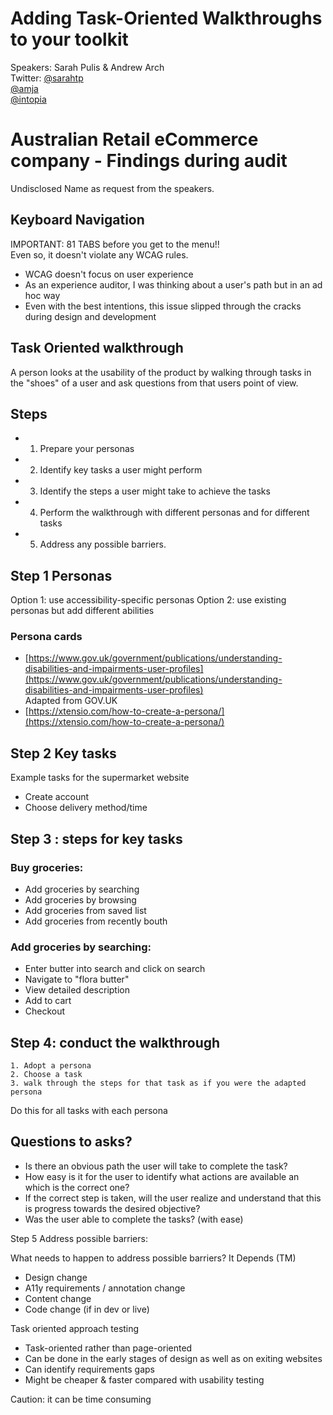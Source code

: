 # Adding Task-Oriented Walkthroughs to  your toolkit
Speakers: Sarah Pulis & Andrew Arch  
Twitter: [@sarahtp](http://www.twitter.com/sarahtp)  
[@amja](http://www.twitter.com/amja)  
[@intopia](http://www.twitter.com/intopia)

# Australian Retail eCommerce company - Findings during audit
Undisclosed Name as request from the speakers.

## Keyboard Navigation
IMPORTANT: 81 TABS before you get to the menu!!  
Even so, it doesn't violate any WCAG rules.

- WCAG doesn't focus on user experience
- As an experience auditor, I was thinking about a user's path but in an ad hoc way
- Even with the best intentions, this issue slipped through the cracks during design and development

## Task Oriented walkthrough

A person looks at the usability of the product by walking through tasks in the "shoes" of a user and ask questions from that users point of view.

## Steps
- 1. Prepare your personas
- 2. Identify key tasks a user might perform
- 3. Identify the steps a user might take to achieve the tasks
- 4. Perform the walkthrough with different personas and for different tasks
- 5. Address any possible barriers.

## Step 1 Personas
Option 1: use accessibility-specific personas
Option 2: use existing personas but add different abilities

### Persona cards
- [https://www.gov.uk/government/publications/understanding-disabilities-and-impairments-user-profiles](https://www.gov.uk/government/publications/understanding-disabilities-and-impairments-user-profiles)  
Adapted from GOV.UK 
- [https://xtensio.com/how-to-create-a-persona/](https://xtensio.com/how-to-create-a-persona/)

## Step 2 Key tasks
Example tasks for the supermarket website
- Create account
- Choose delivery method/time

## Step 3 : steps for key tasks
### Buy groceries:
- Add groceries by searching
- Add groceries by browsing
- Add groceries from saved list
- Add groceries from recently bouth

### Add groceries by searching: 
- Enter butter into search and click on search
- Navigate to "flora butter"
- View detailed description
- Add to cart
- Checkout

## Step 4: conduct the walkthrough
	1. Adopt a persona
	2. Choose a task
	3. walk through the steps for that task as if you were the adapted persona
Do this for all tasks with each persona


## Questions to asks?
- Is there an obvious path the user will take to complete the task?
- How easy is it for the user to identify what actions are available an which is the correct one?
- If the correct step is taken, will the user realize and understand that this is progress towards the desired objective?
- Was the user able to complete the tasks? (with ease)





Step 5 Address possible barriers:

What needs to happen to address possible barriers? 
It Depends (TM)
- Design change
- A11y requirements / annotation change
- Content change
- Code change (if in dev or live)
	
Task oriented approach testing
- Task-oriented rather than page-oriented
- Can be done in the early stages of design as well as on exiting websites
- Can identify requirements gaps
- Might be cheaper & faster compared with usability testing

Caution:
 it can be time consuming
